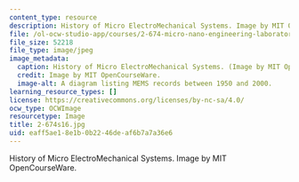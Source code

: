 ```yaml
---
content_type: resource
description: History of Micro ElectroMechanical Systems. Image by MIT OpenCourseWare.
file: /ol-ocw-studio-app/courses/2-674-micro-nano-engineering-laboratory-spring-2016/eaff5ae18e1b0b2246deaf6b7a7a36e6_2-674s16.jpg
file_size: 52218
file_type: image/jpeg
image_metadata:
  caption: History of Micro ElectroMechanical Systems. (Image by MIT OpenCourseWare.)
  credit: Image by MIT OpenCourseWare.
  image-alt: A diagram listing MEMS records between 1950 and 2000.
learning_resource_types: []
license: https://creativecommons.org/licenses/by-nc-sa/4.0/
ocw_type: OCWImage
resourcetype: Image
title: 2-674s16.jpg
uid: eaff5ae1-8e1b-0b22-46de-af6b7a7a36e6
---
```

History of Micro ElectroMechanical Systems. Image by MIT OpenCourseWare.